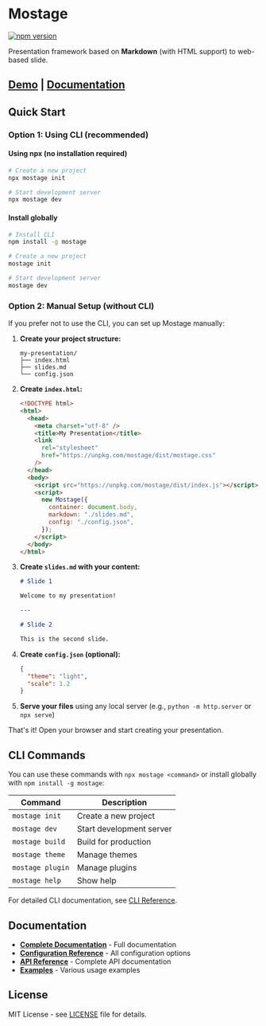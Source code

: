 # Mostage

[![npm version](https://img.shields.io/npm/v/mostage.svg)](https://www.npmjs.com/package/mostage)

Presentation framework based on **Markdown** (with HTML support) to web-based slide.

## [Demo](https://mo.js.org) | [Documentation](./docs/README.md)

## Quick Start

### Option 1: Using CLI (recommended)

#### Using npx (no installation required)

```bash
# Create a new project
npx mostage init

# Start development server
npx mostage dev
```

#### Install globally

```bash
# Install CLI
npm install -g mostage

# Create a new project
mostage init

# Start development server
mostage dev
```

### Option 2: Manual Setup (without CLI)

If you prefer not to use the CLI, you can set up Mostage manually:

1. **Create your project structure:**

   ```
   my-presentation/
   ├── index.html
   ├── slides.md
   └── config.json
   ```

2. **Create `index.html`:**

   ```html
   <!DOCTYPE html>
   <html>
     <head>
       <meta charset="utf-8" />
       <title>My Presentation</title>
       <link
         rel="stylesheet"
         href="https://unpkg.com/mostage/dist/mostage.css"
       />
     </head>
     <body>
       <script src="https://unpkg.com/mostage/dist/index.js"></script>
       <script>
         new Mostage({
           container: document.body,
           markdown: "./slides.md",
           config: "./config.json",
         });
       </script>
     </body>
   </html>
   ```

3. **Create `slides.md` with your content:**

   ```markdown
   # Slide 1

   Welcome to my presentation!

   ---

   # Slide 2

   This is the second slide.
   ```

4. **Create `config.json` (optional):**

   ```json
   {
     "theme": "light",
     "scale": 1.2
   }
   ```

5. **Serve your files** using any local server (e.g., `python -m http.server` or `npx serve`)

That's it! Open your browser and start creating your presentation.

## CLI Commands

You can use these commands with `npx mostage <command>` or install globally with `npm install -g mostage`:

| Command          | Description              |
| ---------------- | ------------------------ |
| `mostage init`   | Create a new project     |
| `mostage dev`    | Start development server |
| `mostage build`  | Build for production     |
| `mostage theme`  | Manage themes            |
| `mostage plugin` | Manage plugins           |
| `mostage help`   | Show help                |

For detailed CLI documentation, see [CLI Reference](./docs/README.md#cli-usage).

## Documentation

- **[Complete Documentation](./docs/README.md)** - Full documentation
- **[Configuration Reference](./docs/configuration.md)** - All configuration options
- **[API Reference](./docs/api.md)** - Complete API documentation
- **[Examples](./docs/examples.md)** - Various usage examples

## License

MIT License - see [LICENSE](LICENSE) file for details.
